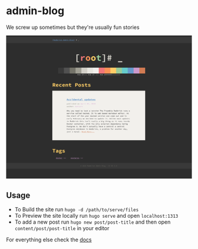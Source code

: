 # admin-blog

We screw up sometimes but they're usually fun stories

![screenshot of the blog](./blog.png)

## Usage

* To Build the site run `hugo -d /path/to/serve/files`
* To Preview the site locally run `hugo serve` and open `localhost:1313`
* To add a new post run `hugo new post/post-title` and then open
  `content/post/post-title` in your editor

For everything else check the [docs](https://gohugo.io/documentation/)

